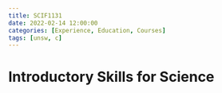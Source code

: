 ```yaml
---
title: SCIF1131
date: 2022-02-14 12:00:00
categories: [Experience, Education, Courses]
tags: [unsw, c]
---
```


# Introductory Skills for Science